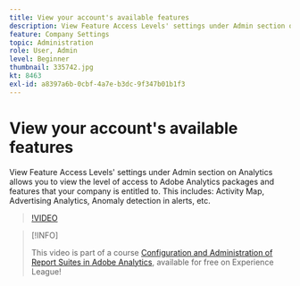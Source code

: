 ```yaml
---
title: View your account's available features
description: View Feature Access Levels' settings under Admin section on Analytics allows you to view the level of access to Adobe Analytics packages and features that your company is entitled to. This includes Activity Map, Advertising Analytics, Anomaly detection in alerts, etc.
feature: Company Settings
topic: Administration
role: User, Admin
level: Beginner
thumbnail: 335742.jpg
kt: 8463
exl-id: a8397a6b-0cbf-4a7e-b3dc-9f347b01b1f3
---
```

# View your account's available features

View Feature Access Levels' settings under Admin section on Analytics allows you to view the level of access to Adobe Analytics packages and features that your company is entitled to. This includes: Activity Map, Advertising Analytics, Anomaly detection in alerts, etc.

>[!VIDEO](https://video.tv.adobe.com/v/335742/?quality=12&learn=on)

>[!INFO]
>
> This video is part of a course [Configuration and Administration of Report Suites in Adobe Analytics](https://experienceleague.adobe.com/?recommended=Analytics-A-1-2021.1.administration), available for free on Experience League!